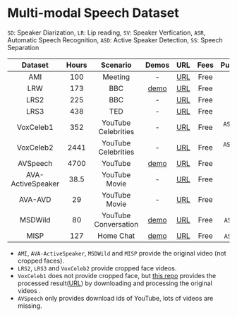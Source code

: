 # Multi-modal Speech Dataset

``SD``: Speaker Diarization, ``LR``: Lip reading, ``SV``: Speaker Verfication, ``ASR``, Automatic Speech Recognition, ``ASD``: Active Speaker Detection, ``SS``: Speech Separation

|   Dataset  |  Hours   |  Scenario   |  Demos   |  URL   | Fees|Purpose|
|:-----:|:-----:|:-----:|:-----:|:-----:|:-----:|:-----:|
|   AMI  |   100  |   Meeting  |   -  | [URL](https://groups.inf.ed.ac.uk/ami/corpus/)   | Free | ``SD`` |
|LRW|173|BBC|[demo](https://www.robots.ox.ac.uk/~vgg/data/lip_reading/visualisation.htm)|[URL](https://www.robots.ox.ac.uk/~vgg/data/lip_reading/lrw1.html)|Free| ``LR``|
|LRS2|225|BBC|-|[URL](https://www.robots.ox.ac.uk/~vgg/data/lip_reading/lrs2.html)|Free|``ASR``|
|LRS3|438|TED|-|[URL](https://www.robots.ox.ac.uk/~vgg/data/lip_reading/lrs3.html)|Free|``ASR``|
|VoxCeleb1|352|YouTube Celebrities|-|[URL](https://www.robots.ox.ac.uk/~vgg/data/voxceleb/vox1.html)|Free|``ASR``, ``SV``, ``SS``|
|VoxCeleb2|2441|YouTube Celebrities|-|[URL](https://www.robots.ox.ac.uk/~vgg/data/voxceleb/vox2.html)|Free|``ASR``, ``SV``, ``SS``|
|AVSpeech|4700|YouTube|[demo](https://looking-to-listen.github.io/avspeech/explore.html)|[URL](https://looking-to-listen.github.io/avspeech/)|Free| ``SS``|
|AVA-ActiveSpeaker|38.5|YouTube Movie|-|[URL](https://github.com/cvdfoundation/ava-dataset)|Free|``ASD``|
|AVA-AVD|29|YouTube Movie|-|[URL](https://github.com/cvdfoundation/ava-dataset)|Free| ``SD``|
|MSDWild|80|YouTube Conversation|[demo](https://x-lance.github.io/MSDWILD/)|[URL](https://github.com/X-LANCE/MSDWILD)|Free|``ASD``, ``SD``|
|MISP|127|Home Chat|[demo](https://mispchallenge.github.io/mispchallenge2022/overview.html)|[URL](https://mispchallenge.github.io/mispchallenge2022)|Free|``ASR``, ``SD``|


* ``AMI``, ``AVA-ActiveSpeaker``, ``MSDWild`` and ``MISP`` provide the original video (not cropped faces).
* ``LRS2``, ``LRS3`` and ``VoxCeleb2`` provide cropped face videos.
* ``VoxCeleb1`` does not provide cropped face, but [this repo](https://github.com/AliaksandrSiarohin/video-preprocessing) provides the processed result([URL](https://drive.google.com/u/0/uc?id=1VLhAbzbrexqg-nHq8l1AV8oc-Sq-x0kZ)) by downloading and processing the original videos .
* ``AVSpeech`` only provides download ids of YouTube, lots of videos are missing.
